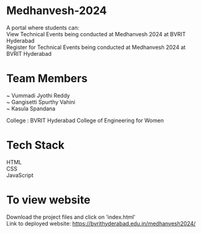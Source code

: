 # Medhanvesh-2024
A portal where students can: <br/>
View Technical Events being conducted at Medhanvesh 2024 at BVRIT Hyderabad <br/>
Register for Technical Events being conducted at Medhanvesh 2024 at BVRIT Hyderabad <br/>

# Team Members
~ Vummadi Jyothi Reddy <br />
~ Gangisetti Spurthy Vahini <br />
~ Kasula Spandana <br />

College : BVRIT Hyderabad College of Engineering for Women <br />

# Tech Stack
HTML <br/>
CSS <br/>
JavaScript <br/>

# To view website 
Download the project files and click on 'index.html' <br>
Link to deployed website: https://bvrithyderabad.edu.in/medhanvesh2024/

